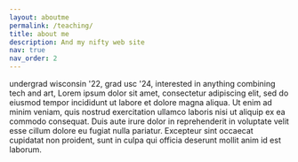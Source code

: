 ```yaml
---
layout: aboutme
permalink: /teaching/
title: about me
description: And my nifty web site
nav: true
nav_order: 2
---
```


undergrad wisconsin '22, grad usc '24, interested in anything combining tech and art, Lorem ipsum dolor sit amet, consectetur adipiscing elit, sed do eiusmod tempor incididunt ut labore et dolore magna aliqua. Ut enim ad minim veniam, quis nostrud exercitation ullamco laboris nisi ut aliquip ex ea commodo consequat. Duis aute irure dolor in reprehenderit in voluptate velit esse cillum dolore eu fugiat nulla pariatur. Excepteur sint occaecat cupidatat non proident, sunt in culpa qui officia deserunt mollit anim id est laborum.
